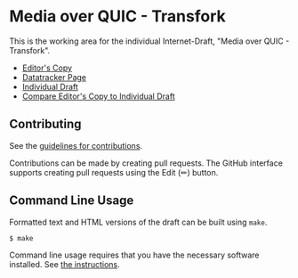 # Media over QUIC - Transfork

This is the working area for the individual Internet-Draft, "Media over QUIC - Transfork".

* [Editor's Copy](https://kixelated.github.io/moq-transfork/#go.draft-lcurley-moq-transfork.html)
* [Datatracker Page](https://datatracker.ietf.org/doc/draft-lcurley-moq-transfork)
* [Individual Draft](https://datatracker.ietf.org/doc/html/draft-lcurley-moq-transfork)
* [Compare Editor's Copy to Individual Draft](https://kixelated.github.io/moq-transfork/#go.draft-lcurley-moq-transfork.diff)


## Contributing

See the
[guidelines for contributions](https://github.com/kixelated/moq-transfork/blob/main/CONTRIBUTING.md).

Contributions can be made by creating pull requests.
The GitHub interface supports creating pull requests using the Edit (✏) button.


## Command Line Usage

Formatted text and HTML versions of the draft can be built using `make`.

```sh
$ make
```

Command line usage requires that you have the necessary software installed.  See
[the instructions](https://github.com/martinthomson/i-d-template/blob/main/doc/SETUP.md).

